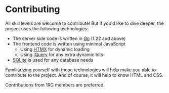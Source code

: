 # Contributing

All skill levels are welcome to contribute! But if you'd like to dive deeper, the project uses the following technologies:

- The server side code is written in [Go](https://go.dev/) (1.22 and above)
- The frontend code is written using minimal JavaScript
  - Using [HTMX](https://htmx.org/) for dynamic loading
  - Using [jQuery](https://jquery.com/) for any extra dynamic bits
- [SQLite](https://www.sqlite.org/) is used for any database needs

Familiarizing yourself with those technologies will help make you able to contribute to the project. And of course, it will help to know HTML and CSS.

Contributions from 1RG members are preferred.
